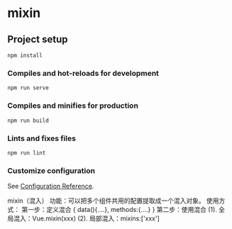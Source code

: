 # mixin

## Project setup
```
npm install
```

### Compiles and hot-reloads for development
```
npm run serve
```

### Compiles and minifies for production
```
npm run build
```

### Lints and fixes files
```
npm run lint
```

### Customize configuration
See [Configuration Reference](https://cli.vuejs.org/config/).

mixin（混入）
    功能：可以把多个组件共用的配置提取成一个混入对象。
    使用方式：
    第一步：定义混合
    {
        data(){....},
        methods:{....}
    }
    第二步：使用混合
    (1). 全局混入：Vue.mixin(xxx)
    (2). 局部混入：mixins:['xxx']
